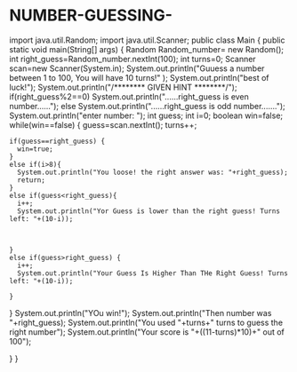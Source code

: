 # NUMBER-GUESSING-
import java.util.Random;
import java.util.Scanner;
public class Main 
{
  public static void main(String[] args) {
    Random Random_number= new Random();
    int right_guess=Random_number.nextInt(100);
    int turns=0;
    Scanner scan=new Scanner(System.in);
    System.out.println("Guuess a number between 1 to 100, You will have 10 turns!" );
    System.out.println("best of luck!");
    System.out.println("/******** GIVEN HINT ********/");
    if(right_guess%2==0)
        System.out.println("......right_guess is even number......");
    else
        System.out.println("......right_guess is odd number.......");
    System.out.println("enter number: ");
    int guess;
    int i=0;
    boolean win=false;
    while(win==false) 
    {
      guess=scan.nextInt();
      turns++;
    
    if(guess==right_guess) {
      win=true;
    }
    else if(i>8){
      System.out.println("You loose! the right answer was: "+right_guess);
      return;
    }
    else if(guess<right_guess){
      i++;
      System.out.println("Yor Guess is lower than the right guess! Turns left: "+(10-i));
      
      
      
    }
    else if(guess>right_guess) {
      i++;
      System.out.println("Your Guess Is Higher Than THe Right Guess! Turns left: "+(10-i));
      
    }
    
    
  }
    System.out.println("YOu win!");
    System.out.println("Then number was "+right_guess);
    System.out.println("You used "+turns+" turns to guess the right number");
    System.out.println("Your score is "+((11-turns)*10)+" out of 100");
    
}
}
